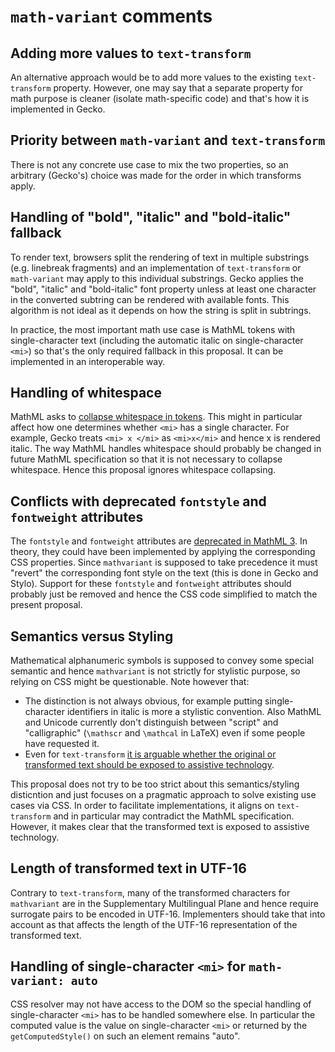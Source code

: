 # `math-variant` comments

## Adding more values to `text-transform`

An alternative approach would be to add more values to the existing
`text-transform` property. However, one may say that a separate property for
math purpose is cleaner (isolate math-specific code) and that's how it is
implemented in Gecko.

## Priority between `math-variant` and `text-transform`

There is not any concrete use case to mix the two properties, so an arbitrary
(Gecko's) choice was made for the order in which transforms apply.

## Handling of "bold", "italic" and "bold-italic" fallback

To render text, browsers split the rendering of text in multiple substrings
(e.g. linebreak fragments) and an implementation of `text-transform` or
`math-variant` may apply to this individual substrings. Gecko applies the
"bold", "italic" and "bold-italic" font property unless at least one character
in the converted subtring can be rendered with available fonts. This
algorithm is not ideal as it depends on how the string is split in subtrings.

In practice, the most important math use case is MathML tokens with
single-character text (including the automatic italic on single-character
`<mi>`) so that's the only required fallback in this proposal. It can be
implemented in an interoperable way.

## Handling of whitespace

MathML asks to [collapse whitespace in tokens](https://www.w3.org/Math/draft-spec/chapter2.html#fund.collapse). This might in particular affect how one
determines whether `<mi>` has a single character. For example, Gecko treats
`<mi> x </mi>` as `<mi>x</mi>` and hence x is rendered italic. The way
MathML handles whitespace should probably be changed in future MathML
specification so that it is not necessary to collapse whitespace. Hence this
proposal ignores whitespace collapsing.

## Conflicts with deprecated `fontstyle` and `fontweight` attributes

The `fontstyle` and `fontweight` attributes are [deprecated in MathML 3](https://www.w3.org/Math/draft-spec/chapter3.html#3.2.2.1).
In theory, they could have been implemented by applying the
corresponding CSS properties. Since `mathvariant` is supposed to take precedence
it must "revert" the corresponding font style on the text (this is done in Gecko
and Stylo). Support for these `fontstyle` and `fontweight` attributes should
probably just be removed and hence the CSS code simplified to match the present
proposal.

## Semantics versus Styling

Mathematical alphanumeric symbols is supposed to convey some special semantic
and hence `mathvariant` is not strictly for stylistic purpose, so relying on CSS
might be questionable. Note however that:
* The distinction is not always obvious, for example putting single-character
  identifiers in italic
  is more a stylistic convention. Also MathML and Unicode currently
  don't distinguish between "script" and "calligraphic" (`\mathscr` and
  `\mathcal` in LaTeX) even if some people have requested it.
* Even for `text-transform` [it is arguable whether the original or transformed text should be exposed to assistive technology](https://groups.google.com/a/chromium.org/forum/#!msg/chromium-accessibility/enk1PBjEfRc/InWurOYUg0EJ).

This proposal does not try to be too strict about this semantics/styling
disticntion
and just focuses on a pragmatic approach to solve existing use cases via
CSS. In order to facilitate implementations, it aligns on `text-transform` and
in particular may contradict the MathML specification.
However, it makes clear that the transformed text is exposed to assistive
technology.

## Length of transformed text in UTF-16

Contrary to `text-transform`, many of the transformed characters for
`mathvariant` are in the Supplementary Multilingual Plane and hence require
surrogate pairs to be encoded in UTF-16. Implementers should take that into
account as that affects the length of the UTF-16 representation of the
transformed text. 

## Handling of single-character `<mi>` for `math-variant: auto`

CSS resolver may
not have access to the DOM so the special handling of single-character
`<mi>` has to be handled somewhere else. In particular the computed value is
the value on single-character `<mi>` or returned by the
`getComputedStyle()` on such an element remains "auto".
